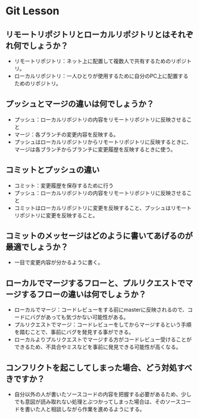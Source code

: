 # Git Lesson

## リモートリポジトリとローカルリポジトリとはそれぞれ何でしょうか？
- リモートリポジトリ：ネット上に配置して複数人で共有するためのリポジトリ。
- ローカルリポジトリ：一人ひとりが使用するために自分のPC上に配置するためのリポジトリ。

## プッシュとマージの違いは何でしょうか？
- プッシュ：ローカルリポジトリの内容をリモートリポジトリに反映させること
- マージ：各ブランチの変更内容を反映する。
- プッシュはローカルリポジトリからリモートリポジトリに反映するときに、マージは各ブランチからブランチに変更履歴を反映するときに使う。

## コミットとプッシュの違い
- コミット：変更履歴を保存するために行う
- プッシュ：ローカルリポジトリの内容をリモートリポジトリに反映させること
- コミットはローカルリポジトリに変更を反映すること、プッシュはリモートリポジトリに変更を反映すること。

## コミットのメッセージはどのように書いてあげるのが最適でしょうか？
- 一目で変更内容が分かるように書く。


## ローカルでマージするフローと、プルリクエストでマージするフローの違いは何でしょうか？
- ローカルでマージ：コードレビューをする前にmasterに反映されるので、コードにバグがあっても気づかない可能性がある。
- プルリクエストでマージ：コードレビューをしてからマージするという手順を踏むことで、事前にバグを発見する事ができる。
- ローカルよりプルリクエストでマージする方がコードレビュー受けることができるため、不具合やミスなどを事前に発見できる可能性が高くなる。

## コンフリクトを起こしてしまった場合、どう対処すべきですか？
- 自分以外の人が書いたソースコードの内容を把握する必要があるため、少しでも意図が読み取れない処理とぶつかってしまった場合は、そのソースコードを書いた人と相談しながら作業を進めるようにする。